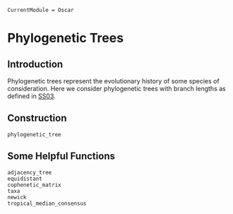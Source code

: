 ```@meta
CurrentModule = Oscar
```

# Phylogenetic Trees

## Introduction

Phylogenetic trees represent the evolutionary history of some species of consideration.
Here we consider phylogenetic trees with branch lengths as defined in [SS03](@cite).

## Construction

```@docs
phylogenetic_tree
```

## Some Helpful Functions

```@docs
adjacency_tree
equidistant
cophenetic_matrix
taxa
newick
tropical_median_consensus
```
